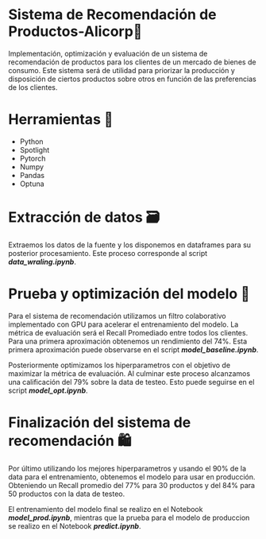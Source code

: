 # Sistema de Recomendación de Productos-Alicorp🛒

Implementación, optimización y evaluación de un sistema de recomendación de productos para los clientes de un mercado de bienes de consumo. Este sistema será de utilidad para priorizar la producción y disposición de ciertos productos sobre otros en función de las preferencias de los clientes. 

# Herramientas 🔧

* Python 
* Spotlight
* Pytorch 
* Numpy 
* Pandas
* Optuna

# Extracción de datos 🗃️

 Extraemos los datos de la fuente y los disponemos en dataframes para su posterior procesamiento. Este proceso corresponde al script _**data_wraling.ipynb**_.

# Prueba y optimización del modelo 🏁

Para el sistema de recomendación utilizamos un filtro colaborativo implementado con GPU para acelerar el entrenamiento del modelo. La métrica de evaluación será el Recall Promediado entre todos los clientes. Para una primera aproximación obtenemos un rendimiento del 74%. Esta primera aproximación puede observarse en el script _**model_baseline.ipynb**_. 

Posteriormente optimizamos los hiperparametros con el objetivo de maximizar la métrica de evaluación. Al culminar este proceso alcanzamos una calificación del 79% sobre la data de testeo. Esto puede seguirse en el script _**model_opt.ipynb**_.

# Finalización del sistema de recomendación 🛍️ 

Por último utilizando los mejores hiperparametros y usando el 90% de la data para el entrenamiento, obtenemos el modelo para usar en producción. Obteniendo un Recall promedio del 77% para 30 productos y del 84% para 50 productos con  la data de testeo. 

El entrenamiento del modelo final se realizo en el Notebook _**model_prod.ipynb**_, mientras que la prueba para el modelo de produccion se realizo en el Notebook _**predict.ipynb**_. 


